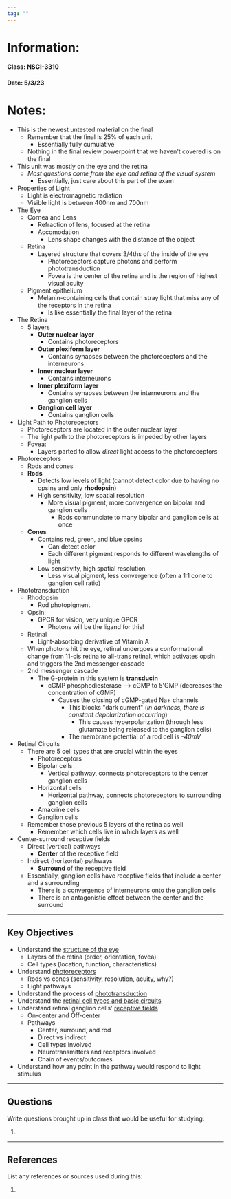 ```yaml
---
tag: ""
---
```

# Information:

#### Class: NSCI-3310

#### Date: 5/3/23

# Notes:

- This is the newest untested material on the final
	- Remember that the final is 25% of each unit
		- Essentially fully cumulative
	- Nothing in the final review powerpoint that we haven't covered is on the final
- This unit was mostly on the eye and the retina
	- *Most questions come from the eye and retina of the visual system*
		- Essentially, just care about this part of the exam
- Properties of Light
	- Light is electromagnetic radiation
	- Visible light is between 400nm and 700nm
- The Eye
	- Cornea and Lens
		- Refraction of lens, focused at the retina
		- Accomodation
			- Lens shape changes with the distance of the object
	- Retina
		- Layered structure that covers 3/4ths of the inside of the eye
			- Photoreceptors capture photons and perform phototransduction
			- Fovea is the center of the retina and is the region of highest visual acuity
	- Pigment epithelium
		- Melanin-containing cells that contain stray light that miss any of the receptors in the retina
			- Is like essentially the final layer of the retina
- The Retina
	- 5 layers
		- **Outer nuclear layer**
			- Contains photoreceptors
		- **Outer plexiform layer**
			- Contains synapses between the photoreceptors and the interneurons
		- **Inner nuclear layer**
			- Contains interneurons
		- **Inner plexiform layer**
			- Contains synapses between the interneurons and the ganglion cells
		- **Ganglion cell layer**
			- Contains ganglion cells
- Light Path to Photoreceptors
	- Photoreceptors are located in the outer nuclear layer
	- The light path to the photoreceptors is impeded by other layers
	- Fovea:
		- Layers parted to allow *direct* light access to the photoreceptors
- Photoreceptors
	- Rods and cones
	- **Rods**
		- Detects low levels of light (cannot detect color due to having no opsins and only **rhodopsin**)
		- High sensitivity, low spatial resolution
			- More visual pigment, more convergence on bipolar and ganglion cells
				- Rods communciate to many bipolar and ganglion cells at once
	- **Cones**
		- Contains red, green, and blue opsins
			- Can detect color
			- Each different pigment responds to different wavelengths of light
		- Low sensitivity, high spatial resolution
			- Less visual pigment, less convergence (often a 1:1 cone to ganglion cell ratio)
- Phototransduction
	- Rhodopsin
		- Rod photopigment
	- Opsin:
		- GPCR for vision, very unique GPCR
			- Photons will be the ligand for this!
	- Retinal
		- Light-absorbing derivative of Vitamin A
	- When photons hit the eye, retinal undergoes a conformational change from 11-cis retina to all-trans retinal, which activates opsin and triggers the 2nd messenger cascade
	- 2nd messenger cascade
		- The G-protein in this system is **transducin**
			- cGMP phosphodiesterase --> cGMP to 5'GMP (decreases the concentration of cGMP)
				- Causes the closing of cGMP-gated Na+ channels
					- This blocks "dark current" (*in darkness, there is constant depolarization occurring*)
						- This causes hyperpolarization (through less glutamate being released to the ganglion cells)
					- The membrane potential of a rod cell is *-40mV*
- Retinal Circuits
	- There are 5 cell types that are crucial within the eyes
		- Photoreceptors
		- Bipolar cells
			- Vertical pathway, connects photoreceptors to the center ganglion cells
		- Horizontal cells
			- Horizontal pathway, connects photoreceptors to surrounding ganglion cells
		- Amacrine cells
		- Ganglion cells
	- Remember those previous 5 layers of the retina as well
		- Remember which cells live in which layers as well
- Center-surround receptive fields
	- Direct (vertical) pathways
		- **Center** of the receptive field
	- Indirect (horizontal) pathways
		- **Surround** of the receptive field
	- Essentially, ganglion cells have receptive fields that include a center and a surrounding
		- There is a convergence of interneurons onto the ganglion cells
		- There is an antagonistic effect between the center and the surround
	
---

## Key Objectives

- Understand the <u>structure of the eye</u>
	- Layers of the retina (order, orientation, fovea)
	- Cell types (location, function, characteristics)
- Understand <u>photoreceptors</u>
	- Rods vs cones (sensitivity, resolution, acuity, why?)
	- Light pathways
- Understand the process of <u>phototransduction</u>
- Understand the <u>retinal cell types and basic circuits</u>
- Understand retinal ganglion cells' <u>receptive fields</u>
	- On-center and Off-center
	- Pathways
		- Center, surround, and rod
		- Direct vs indirect
		- Cell types involved
		- Neurotransmitters and receptors involved
		- Chain of events/outcomes
- Understand how any point in the pathway would respond to light stimulus
---

## Questions

Write questions brought up in class that would be useful for studying:

1. 

---

## References

List any references or sources used during this:

1. 
